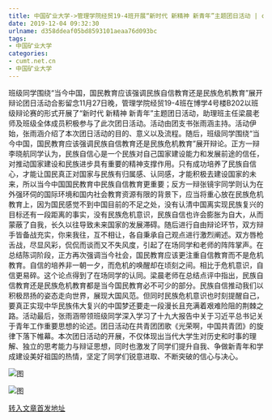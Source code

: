 ```yaml
---
title: 中国矿业大学->管理学院经贸19-4班开展“新时代 新精神 新青年”主题团日活动 | cumt.net.cn
date: 2019-12-04 09:32:30
urlname: d358ddeaf05bd8593101aeaa76d093bc
tags: 
- 中国矿业大学
categories:
- cumt.net.cn
- 中国矿业大学
---
```

班级同学围绕“当今中国，国民教育应该强调民族自信教育还是民族危机教育”展开辩论团日活动合影留念11月27日晚，管理学院经贸19-4班在博学4号楼B202以班级辩论赛的形式开展了“新时代 新精神 新青年”主题团日活动，助理班主任梁晨老师及班级全体成员积极参与了此次团日活动。活动由团支书张雨涵主持。活动伊始，张雨涵介绍了本次团日活动的目的、意义以及流程。随后，班级同学围绕“当今中国，国民教育应该强调民族自信教育还是民族危机教育”展开辩论。正方一辩李晓航同学认为，民族自信心是一个民族对自己国家建设能力和发展前途的信任，对推动国家建设和民族进步具有重要的精神支撑作用。只有成功培养了民族自信心，才能让国民真正对国家与民族有归属感、认同感，才能积极去建设国家的未来，所以当今中国国民教育中民族自信教育更重要；反方一辩张镜宇同学则认为在外强环伺的国际环境和国内社会教育资源有限的背景下，应当将重心放在民族危机教育上，因为国民感觉不到中国目前的不足之处，没有认清中国离实现民族复兴的目标还有一段距离的事实，没有民族危机意识，民族自信也许会膨胀为自大，从而蒙蔽了自我，长久以往导致未来国家的发展滞碍。随后进行自由辩论环节，双方辩手皆备战充实，你来我往，互不相让，各自秉承自己观点进行激烈阐述。双方唇枪舌战，尽显风彩，侃侃而谈而又不失风度，引起了在场同学和老师的阵阵掌声。在总结陈词阶段，正方再次强调当今社会，国民教育应该更注重自信教育而不是危机教育。自信的培养非一朝一夕，而危机的唤醒却在顷刻之间。相比于危机意识，自信更易碎。这个论点得到了在场同学的认同。梁晨老师在总结点评中指出，民族自信教育还是民族危机教育都是当今国民教育必不可少的部分。民族自信推动我们以积极昂扬的姿态走向世界，展现大国风范。但同时民族危机意识也时刻提醒自己，要真正实现中华民族伟大复兴的中国梦还要走一段漫长且充满着艰难险阻的荆棘之路。活动最后，张雨涵带领班级同学深入学习了十九大报告中关于习近平总书记关于青年工作重要思想的论述。团日活动在共青团团歌《光荣啊，中国共青团》的旋律下落下帷幕。本次团日活动的开展，不仅体现出当代大学生对历史和时事的理解、独立的思考能力与辩证思想，同时也激发了同学们提升自我、争做新青年和学成建设美好祖国的热情，坚定了同学们锐意进取、不断突破的信心与决心。

![图](http://xwzx.cumt.edu.cn/_upload/article/images/0c/87/bdd720634fcbbb646e5a3eab369e/48ef47be-03f5-4c4d-85d4-1230e1f00a24.jpg)

![图](http://xwzx.cumt.edu.cn/_upload/article/images/0c/87/bdd720634fcbbb646e5a3eab369e/ecc7c5b4-f059-4eb1-b6f1-ad690d414b5e.jpg)

[转入文章首发地址](http://xwzx.cumt.edu.cn/6e/2a/c523a552490/page.htm)